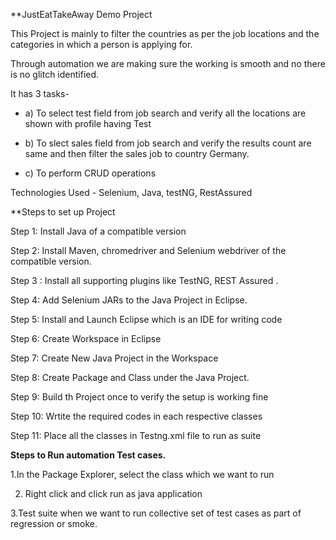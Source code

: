 **JustEatTakeAway Demo Project 

This Project is mainly to filter the countries as per the job locations and the categories in which a person is applying for.


Through automation we are making sure the working is smooth and no there is no glitch identified.


It has 3 tasks- 

- a) To select test field from job search and verify all the locations are shown with profile having Test


- b) To slect sales field from job search and verify the results count are same and then filter the sales job to country Germany.
             
             
 - c) To perform CRUD operations 
             
             
  Technologies Used - Selenium, Java, testNG, RestAssured           


**Steps to set up Project

Step 1: Install Java of a compatible version

Step 2: Install Maven, chromedriver and Selenium webdriver of the compatible version.

Step 3 : Install all supporting plugins like TestNG, REST Assured .

Step 4: Add Selenium JARs to the Java Project in Eclipse.

Step 5: Install and Launch Eclipse which is an IDE for writing code

Step 6: Create Workspace in Eclipse

Step 7: Create New Java Project in the  Workspace

Step 8: Create Package and Class under the Java Project.

Step 9: Build th Project once to verify the setup is working fine

Step 10: Wrtite the required codes in each respective classes

Step 11: Place all the classes in Testng.xml file to run as suite 


**Steps to Run automation Test cases.**

1.In the Package Explorer, select the class which we want to run


2. Right click and click run as java application


3.Test suite when we want to run collective set of test cases as part of regression or smoke.



